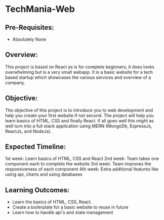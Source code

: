 # TechMania-Web

## Pre-Requisites:
- Absolutely None

## Overview:
This project is based on React as is for complete beginners, it does looks overwhelming but is a very small webapp. It is a basic website for a tech based startup which showcases the various services and overview of a company.

## Objective:
The objective of this project is to introduce you to web development and help you create your first website if not second. The project will help you learn basics of HTML, CSS and finally React. If all goes well this might as well turn into a full stack application using MERN (MongoDb, ExpressJs, ReactJs, and NodeJs). 

## Expected Timeline:
1st week: Learn basics of HTML, CSS and React
2nd week: Team takes one component each to complete the website
3rd week: Team improves the responsiveness of each component
4th week: Extra additional features like using api, charts and using databases

## Learning Outcomes:

- Learn the basics of HTML, CSS, React.
- Create a boilerplate for a basic website to reuse in future
- Learn how to handle api's and state management
